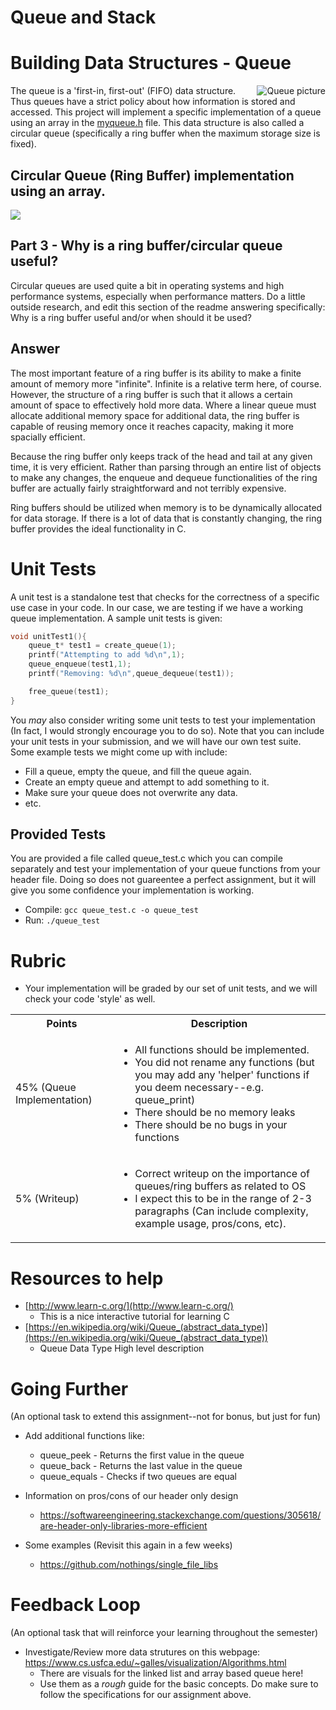 # Queue and Stack

# Building Data Structures - Queue
<img align="right" src="https://upload.wikimedia.org/wikipedia/commons/thumb/5/52/Data_Queue.svg/450px-Data_Queue.svg.png" alt="Queue picture">

The queue is a 'first-in, first-out' (FIFO) data structure. Thus queues have a strict policy about how information is stored and accessed. This project will implement a specific implementation of a queue using an array in the [myqueue.h](./myqueue.h) file. This data structure is also called a circular queue (specifically a ring buffer when the maximum storage size is fixed).

## Circular Queue (Ring Buffer) implementation using an array.

![](https://upload.wikimedia.org/wikipedia/commons/thumb/f/fd/Circular_Buffer_Animation.gif/400px-Circular_Buffer_Animation.gif)

## Part 3 - Why is a ring buffer/circular queue useful?

Circular queues are used quite a bit in operating systems and high performance systems, especially when performance matters. Do a little outside research, and edit this section of the readme answering specifically: Why is a ring buffer useful and/or when should it be used?

## Answer

The most important feature of a ring buffer is its ability to make a finite amount of memory more "infinite". Infinite is a relative term here, of course. However, the structure of a ring buffer is such that it allows a certain amount of space to effectively hold more data. Where a linear queue must allocate additional memory space for additional data, the ring buffer is capable of reusing memory once it reaches capacity, making it more spacially efficient.

Because the ring buffer only keeps track of the head and tail at any given time, it is very efficient. Rather than parsing through an entire list of objects to make any changes, the enqueue and dequeue functionalities of the ring buffer are actually fairly straightforward and not terribly expensive.

Ring buffers should be utilized when memory is to be dynamically allocated for data storage. If there is a lot of data that is constantly changing, the ring buffer provides the ideal functionality in C.


# Unit Tests

A unit test is a standalone test that checks for the correctness of a specific use case in your code. In our case, we are testing if we have a working queue implementation. A sample unit tests is given:

```c
void unitTest1(){
	queue_t* test1 = create_queue(1);
	printf("Attempting to add %d\n",1);
	queue_enqueue(test1,1);
	printf("Removing: %d\n",queue_dequeue(test1));

	free_queue(test1);
}
```

You *may* also consider writing some unit tests to test your implementation (In fact, I would strongly encourage you to do so). Note that you can include your unit tests in your submission, and we will have our own test suite. Some example tests we might come up with include:

* Fill a queue, empty the queue, and fill the queue again.
* Create an empty queue and attempt to add something to it.
* Make sure your queue does not overwrite any data.
* etc.

## Provided Tests

You are provided a file called queue_test.c which you can compile separately and test your implementation of your queue functions from your header file. Doing so does not guareentee a perfect assignment, but it will give you some confidence your implementation is working.

* Compile: `gcc queue_test.c -o queue_test`
* Run: `./queue_test`

# Rubric

* Your implementation will be graded by our set of unit tests, and we will check your code 'style' as well.

<table>
  <tbody>
    <tr>
      <th>Points</th>
      <th align="center">Description</th>
    </tr>
    <tr>
      <td>45% (Queue Implementation)</td>
      <td align="left"><ul><li>All functions should be implemented.</li><li>You did not rename any functions (but you may add any 'helper' functions if you deem necessary--e.g. queue_print)</li><li>There should be no memory leaks</li><li>There should be no bugs in your functions </li></ul></td>
    </tr>
    <tr>
      <td>5% (Writeup)</td>
      <td align="left"><ul><li>Correct writeup on the importance of queues/ring buffers as related to OS</li><li>I expect this to be in the range of 2-3 paragraphs (Can include complexity, example usage, pros/cons, etc).</li></ul></td>
    </tr>
  </tbody>
</table>


# Resources to help

- [http://www.learn-c.org/](http://www.learn-c.org/)
	- This is a nice interactive tutorial for learning C
- [https://en.wikipedia.org/wiki/Queue_(abstract_data_type)](https://en.wikipedia.org/wiki/Queue_(abstract_data_type))
	- Queue Data Type High level description

# Going Further
(An optional task to extend this assignment--not for bonus, but just for fun)

* Add additional functions like:
  * queue_peek - Returns the first value in the queue
  * queue_back - Returns the last value in the queue
  * queue_equals - Checks if two queues are equal


* Information on pros/cons of our header only design
	* https://softwareengineering.stackexchange.com/questions/305618/are-header-only-libraries-more-efficient
* Some examples (Revisit this again in a few weeks)
	* https://github.com/nothings/single_file_libs  

# Feedback Loop

(An optional task that will reinforce your learning throughout the semester)

- Investigate/Review more data strutures on this webpage: https://www.cs.usfca.edu/~galles/visualization/Algorithms.html
  - There are visuals for the linked list and array based queue here!
  - Use them as a *rough* guide for the basic concepts. Do make sure to follow the specifications for our assignment above.
